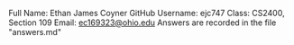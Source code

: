Full Name: Ethan James Coyner
GitHub Username: ejc747
Class: CS2400, Section 109
Email: ec169323@ohio.edu
Answers are recorded in the file "answers.md"
